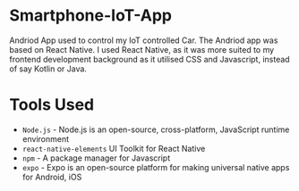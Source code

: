 # Smartphone-IoT-App
Andriod App used to control my IoT controlled Car. The Andriod app was based on React Native. I used React Native, as it was more suited to my frontend development background as it utilised CSS and Javascript, instead of say Kotlin or Java.

# Tools Used
* ```Node.js``` - Node.js is an open-source, cross-platform, JavaScript runtime environment 
* ```react-native-elements``` UI Toolkit for React Native
* ```npm``` - A package manager for Javascript
* ```expo``` - Expo is an open-source platform for making universal native apps for Android, iOS 
